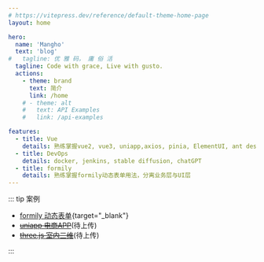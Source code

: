 ```yaml
---
# https://vitepress.dev/reference/default-theme-home-page
layout: home

hero:
  name: 'Mangho'
  text: 'blog'
#   tagline: 优 雅 码， 庸 俗 活
  tagline: Code with grace, Live with gusto.
  actions:
    - theme: brand
      text: 简介
      link: /home
    # - theme: alt
    #   text: API Examples
    #   link: /api-examples

features:
  - title: Vue
    details: 熟练掌握vue2, vue3, uniapp,axios, pinia, ElementUI, ant design, echarts
  - title: DevOps
    details: docker, jenkins, stable diffusion, chatGPT
  - title: formily
    details: 熟练掌握formily动态表单用法，分离业务层与UI层
---
```


::: tip 案例

- [formily 动态表单](//formily.mangho.top){target="_blank"}
- ~~[uniapp 电商APP](/)~~(待上传)
- ~~[three.js 室内三维](/)~~(待上传)
<!-- - ~~[uniapp 电商](//bbyx.mangho.top)~~(待上传)
- ~~[three.js 室内](//threejs.mangho.top)~~(待上传) -->
  :::

